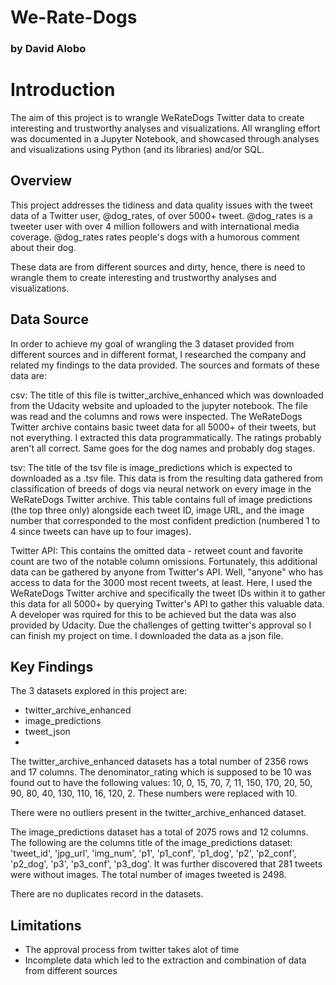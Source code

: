 # We-Rate-Dogs
### by David Alobo

# Introduction

The aim of this project is to wrangle WeRateDogs Twitter data to create interesting and trustworthy analyses and visualizations. All wrangling effort was documented in a Jupyter Notebook, and showcased through analyses and visualizations using Python (and its libraries) and/or SQL.

## Overview

This project addresses the tidiness and data quality issues with the tweet data of a Twitter user, @dog_rates, of over 5000+ tweet. @dog_rates is a tweeter user with over 4 million followers and with international media coverage. @dog_rates rates people's dogs with a humorous comment about their dog.

These data are from different sources and dirty, hence, there is need to wrangle them to create interesting and trustworthy analyses and visualizations.

## Data Source

In order to achieve my goal of wrangling the 3 dataset provided from different sources and in different format, I researched the company and related my findings to the data provided. The sources and formats of these data are:

csv: The title of this file is twitter_archive_enhanced which was downloaded from the Udacity website and uploaded to the jupyter notebook. The file was read and the columns and rows were inspected. The WeRateDogs Twitter archive contains basic tweet data for all 5000+ of their tweets, but not everything. I extracted this data programmatically. The ratings probably aren't all correct. Same goes for the dog names and probably dog stages.

tsv: The title of the tsv file is image_predictions which is expected to downloaded as a .tsv file. This data is from the resulting data gathered from classification of breeds of dogs via neural network on every image in the WeRateDogs Twitter archive. This table contains full of image predictions (the top three only) alongside each tweet ID, image URL, and the image number that corresponded to the most confident prediction (numbered 1 to 4 since tweets can have up to four images).

Twitter API: This contains the omitted data - retweet count and favorite count are two of the notable column omissions. Fortunately, this additional data can be gathered by anyone from Twitter's API. Well, "anyone" who has access to data for the 3000 most recent tweets, at least. Here, I used the WeRateDogs Twitter archive and specifically the tweet IDs within it to gather this data for all 5000+ by querying Twitter's API to gather this valuable data. A developer was rquired for this to be achieved but the data was also provided by Udacity. Due the challenges of getting twitter's approval so I can finish my project on time. I downloaded the data as a json file.

## Key Findings

The 3 datasets explored in this project are:

- twitter_archive_enhanced
- image_predictions
- tweet_json
- 
The twitter_archive_enhanced datasets has a total number of 2356 rows and 17 columns. The denominator_rating which is supposed to be 10 was found out to have the following values: 10, 0, 15, 70, 7, 11, 150, 170, 20, 50, 90, 80, 40, 130, 110, 16, 120, 2. These numbers were replaced with 10.

There were no outliers present in the twitter_archive_enhanced dataset.

The image_predictions dataset has a total of 2075 rows and 12 columns. The following are the columns title of the image_predictions dataset: 'tweet_id', 'jpg_url', 'img_num', 'p1', 'p1_conf', 'p1_dog', 'p2', 'p2_conf', 'p2_dog', 'p3', 'p3_conf', 'p3_dog'. It was further discovered that 281 tweets were without images. The total number of images tweeted is 2498.

There are no duplicates record in the datasets.

## Limitations

- The approval process from twitter takes alot of time
- Incomplete data which led to the extraction and combination of data from different sources
